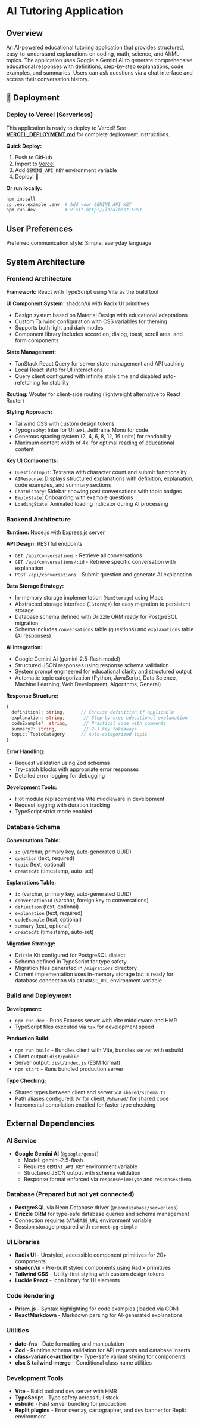 # AI Tutoring Application

## Overview

An AI-powered educational tutoring application that provides structured, easy-to-understand explanations on coding, math, science, and AI/ML topics. The application uses Google's Gemini AI to generate comprehensive educational responses with definitions, step-by-step explanations, code examples, and summaries. Users can ask questions via a chat interface and access their conversation history.

## 🚀 Deployment

### Deploy to Vercel (Serverless)

This application is ready to deploy to Vercel! See **[VERCEL_DEPLOYMENT.md](./VERCEL_DEPLOYMENT.md)** for complete deployment instructions.

**Quick Deploy:**
1. Push to GitHub
2. Import to [Vercel](https://vercel.com/new)
3. Add `GEMINI_API_KEY` environment variable
4. Deploy! 🎉

**Or run locally:**
```bash
npm install
cp .env.example .env  # Add your GEMINI_API_KEY
npm run dev           # Visit http://localhost:5001
```

## User Preferences

Preferred communication style: Simple, everyday language.

## System Architecture

### Frontend Architecture

**Framework:** React with TypeScript using Vite as the build tool

**UI Component System:** shadcn/ui with Radix UI primitives
- Design system based on Material Design with educational adaptations
- Custom Tailwind configuration with CSS variables for theming
- Supports both light and dark modes
- Component library includes accordion, dialog, toast, scroll area, and form components

**State Management:**
- TanStack React Query for server state management and API caching
- Local React state for UI interactions
- Query client configured with infinite stale time and disabled auto-refetching for stability

**Routing:** Wouter for client-side routing (lightweight alternative to React Router)

**Styling Approach:**
- Tailwind CSS with custom design tokens
- Typography: Inter for UI text, JetBrains Mono for code
- Generous spacing system (2, 4, 6, 8, 12, 16 units) for readability
- Maximum content width of 4xl for optimal reading of educational content

**Key UI Components:**
- `QuestionInput`: Textarea with character count and submit functionality
- `AIResponse`: Displays structured explanations with definition, explanation, code examples, and summary sections
- `ChatHistory`: Sidebar showing past conversations with topic badges
- `EmptyState`: Onboarding with example questions
- `LoadingState`: Animated loading indicator during AI processing

### Backend Architecture

**Runtime:** Node.js with Express.js server

**API Design:** RESTful endpoints
- `GET /api/conversations` - Retrieve all conversations
- `GET /api/conversations/:id` - Retrieve specific conversation with explanation
- `POST /api/conversations` - Submit question and generate AI explanation

**Data Storage Strategy:**
- In-memory storage implementation (`MemStorage`) using Maps
- Abstracted storage interface (`IStorage`) for easy migration to persistent storage
- Database schema defined with Drizzle ORM ready for PostgreSQL migration
- Schema includes `conversations` table (questions) and `explanations` table (AI responses)

**AI Integration:**
- Google Gemini AI (gemini-2.5-flash model)
- Structured JSON responses using response schema validation
- System prompt engineered for educational clarity and structured output
- Automatic topic categorization (Python, JavaScript, Data Science, Machine Learning, Web Development, Algorithms, General)

**Response Structure:**
```typescript
{
  definition?: string,      // Concise definition if applicable
  explanation: string,       // Step-by-step educational explanation
  codeExample?: string,      // Practical code with comments
  summary?: string,          // 2-3 key takeaways
  topic: TopicCategory      // Auto-categorized topic
}
```

**Error Handling:**
- Request validation using Zod schemas
- Try-catch blocks with appropriate error responses
- Detailed error logging for debugging

**Development Tools:**
- Hot module replacement via Vite middleware in development
- Request logging with duration tracking
- TypeScript strict mode enabled

### Database Schema

**Conversations Table:**
- `id` (varchar, primary key, auto-generated UUID)
- `question` (text, required)
- `topic` (text, optional)
- `createdAt` (timestamp, auto-set)

**Explanations Table:**
- `id` (varchar, primary key, auto-generated UUID)
- `conversationId` (varchar, foreign key to conversations)
- `definition` (text, optional)
- `explanation` (text, required)
- `codeExample` (text, optional)
- `summary` (text, optional)
- `createdAt` (timestamp, auto-set)

**Migration Strategy:**
- Drizzle Kit configured for PostgreSQL dialect
- Schema defined in TypeScript for type safety
- Migration files generated in `/migrations` directory
- Current implementation uses in-memory storage but is ready for database connection via `DATABASE_URL` environment variable

### Build and Deployment

**Development:**
- `npm run dev` - Runs Express server with Vite middleware and HMR
- TypeScript files executed via `tsx` for development speed

**Production Build:**
- `npm run build` - Bundles client with Vite, bundles server with esbuild
- Client output: `dist/public`
- Server output: `dist/index.js` (ESM format)
- `npm start` - Runs bundled production server

**Type Checking:**
- Shared types between client and server via `shared/schema.ts`
- Path aliases configured: `@/` for client, `@shared/` for shared code
- Incremental compilation enabled for faster type checking

## External Dependencies

### AI Service
- **Google Gemini AI** (`@google/genai`)
  - Model: gemini-2.5-flash
  - Requires `GEMINI_API_KEY` environment variable
  - Structured JSON output with schema validation
  - Response format enforced via `responseMimeType` and `responseSchema`

### Database (Prepared but not yet connected)
- **PostgreSQL** via Neon Database driver (`@neondatabase/serverless`)
- **Drizzle ORM** for type-safe database queries and schema management
- Connection requires `DATABASE_URL` environment variable
- Session storage prepared with `connect-pg-simple`

### UI Libraries
- **Radix UI** - Unstyled, accessible component primitives for 20+ components
- **shadcn/ui** - Pre-built styled components using Radix primitives
- **Tailwind CSS** - Utility-first styling with custom design tokens
- **Lucide React** - Icon library for UI elements

### Code Rendering
- **Prism.js** - Syntax highlighting for code examples (loaded via CDN)
- **ReactMarkdown** - Markdown parsing for AI-generated explanations

### Utilities
- **date-fns** - Date formatting and manipulation
- **Zod** - Runtime schema validation for API requests and database inserts
- **class-variance-authority** - Type-safe variant styling for components
- **clsx** & **tailwind-merge** - Conditional class name utilities

### Development Tools
- **Vite** - Build tool and dev server with HMR
- **TypeScript** - Type safety across full stack
- **esbuild** - Fast server bundling for production
- **Replit plugins** - Error overlay, cartographer, and dev banner for Replit environment
